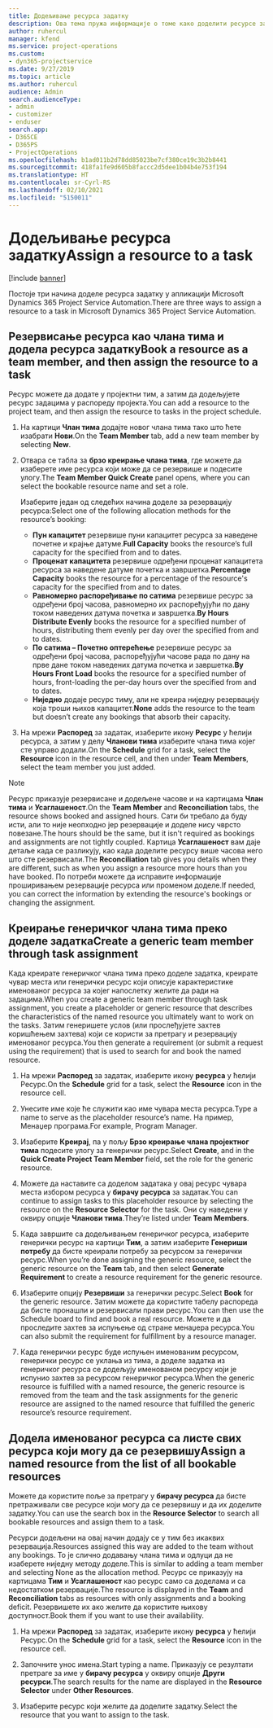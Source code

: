 ```yaml
---
title: Додељивање ресурса задатку
description: Ова тема пружа информације о томе како доделити ресурсе задацима.
author: ruhercul
manager: kfend
ms.service: project-operations
ms.custom:
- dyn365-projectservice
ms.date: 9/27/2019
ms.topic: article
ms.author: ruhercul
audience: Admin
search.audienceType:
- admin
- customizer
- enduser
search.app:
- D365CE
- D365PS
- ProjectOperations
ms.openlocfilehash: b1ad011b2d78dd85023be7cf380ce19c3b2b8441
ms.sourcegitcommit: 418fa1fe9d605b8faccc2d5dee1b04b4e753f194
ms.translationtype: HT
ms.contentlocale: sr-Cyrl-RS
ms.lasthandoff: 02/10/2021
ms.locfileid: "5150011"
---
```

# <a name="assign-a-resource-to-a-task"></a><span data-ttu-id="37ab8-103">Додељивање ресурса задатку</span><span class="sxs-lookup"><span data-stu-id="37ab8-103">Assign a resource to a task</span></span>

[!include [banner](../includes/psa-now-project-operations.md)]

<span data-ttu-id="37ab8-104">Постоје три начина доделе ресурса задатку у апликацији Microsoft Dynamics 365 Project Service Automation.</span><span class="sxs-lookup"><span data-stu-id="37ab8-104">There are three ways to assign a resource to a task in Microsoft Dynamics 365 Project Service Automation.</span></span>

## <a name="book-a-resource-as-a-team-member-and-then-assign-the-resource-to-a-task"></a><span data-ttu-id="37ab8-105">Резервисање ресурса као члана тима и додела ресурса задатку</span><span class="sxs-lookup"><span data-stu-id="37ab8-105">Book a resource as a team member, and then assign the resource to a task</span></span>

<span data-ttu-id="37ab8-106">Ресурс можете да додате у пројектни тим, а затим да додељујете ресурс задацима у распореду пројекта.</span><span class="sxs-lookup"><span data-stu-id="37ab8-106">You can add a resource to the project team, and then assign the resource to tasks in the project schedule.</span></span>

1. <span data-ttu-id="37ab8-107">На картици **Члан тима** додајте новог члана тима тако што ћете изабрати **Нови**.</span><span class="sxs-lookup"><span data-stu-id="37ab8-107">On the **Team Member** tab, add a new team member by selecting **New**.</span></span> 

2. <span data-ttu-id="37ab8-108">Отвара се табла за **брзо креирање члана тима**, где можете да изаберете име ресурса који може да се резервише и подесите улогу.</span><span class="sxs-lookup"><span data-stu-id="37ab8-108">The **Team Member Quick Create** panel opens, where you can select the bookable resource name and set a role.</span></span> 

    <span data-ttu-id="37ab8-109">Изаберите један од следећих начина доделе за резервацију ресурса:</span><span class="sxs-lookup"><span data-stu-id="37ab8-109">Select one of the following allocation methods for the resource’s booking:</span></span>

    - <span data-ttu-id="37ab8-110">**Пун капацитет** резервише пуни капацитет ресурса за наведене почетне и крајње датуме.</span><span class="sxs-lookup"><span data-stu-id="37ab8-110">**Full Capacity** books the resource’s full capacity for the specified from and to dates.</span></span>
    - <span data-ttu-id="37ab8-111">**Проценат капацитета** резервише одређени проценат капацитета ресурса за наведене датуме почетка и завршетка.</span><span class="sxs-lookup"><span data-stu-id="37ab8-111">**Percentage Capacity** books the resource for a percentage of the resource's capacity for the specified from and to dates.</span></span>
    - <span data-ttu-id="37ab8-112">**Равномерно распоређивање по сатима** резервише ресурс за одређени број часова, равномерно их распоређујући по дану током наведених датума почетка и завршетка.</span><span class="sxs-lookup"><span data-stu-id="37ab8-112">**By Hours Distribute Evenly** books the resource for a specified number of hours, distributing them evenly per day over the specified from and to dates.</span></span>
    - <span data-ttu-id="37ab8-113">**По сатима – Почетно оптерећење** резервише ресурс за одређени број часова, распоређујући часове рада по дану на прве дане током наведених датума почетка и завршетка.</span><span class="sxs-lookup"><span data-stu-id="37ab8-113">**By Hours Front Load** books the resource for a specified number of hours, front-loading the per-day hours over the specified from and to dates.</span></span>
    - <span data-ttu-id="37ab8-114">**Ниједно** додаје ресурс тиму, али не креира ниједну резервацију која троши њихов капацитет.</span><span class="sxs-lookup"><span data-stu-id="37ab8-114">**None** adds the resource to the team but doesn’t create any bookings that absorb their capacity.</span></span>

3. <span data-ttu-id="37ab8-115">На мрежи **Распоред** за задатак, изаберите икону **Ресурс** у ћелији ресурса, а затим у делу **Чланови тима** изаберите члана тима којег сте управо додали.</span><span class="sxs-lookup"><span data-stu-id="37ab8-115">On the **Schedule** grid for a task, select the **Resource** icon in the resource cell, and then under **Team Members**, select the team member you just added.</span></span> 

> [!NOTE]
> <span data-ttu-id="37ab8-116">Ресурс приказује резервисане и додељене часове и на картицама **Члан тима** и **Усаглашеност**.</span><span class="sxs-lookup"><span data-stu-id="37ab8-116">On the **Team Member** and **Reconciliation** tabs, the resource shows booked and assigned hours.</span></span> <span data-ttu-id="37ab8-117">Сати би требало да буду исти, али то није неопходно јер резервације и доделе нису чврсто повезане.</span><span class="sxs-lookup"><span data-stu-id="37ab8-117">The hours should be the same, but it isn't required as bookings and assignments are not tightly coupled.</span></span> <span data-ttu-id="37ab8-118">Картица **Усаглашеност** вам даје детаље када се разликују, као када доделите ресурсу више часова него што сте резервисали.</span><span class="sxs-lookup"><span data-stu-id="37ab8-118">The **Reconciliation** tab gives you details when they are different, such as when you assign a resource more hours than you have booked.</span></span> <span data-ttu-id="37ab8-119">По потреби можете да исправите информације проширивањем резервације ресурса или променом доделе.</span><span class="sxs-lookup"><span data-stu-id="37ab8-119">If needed, you can correct the information by extending the resource's bookings or changing the assignment.</span></span>

## <a name="create-a-generic-team-member-through-task-assignment"></a><span data-ttu-id="37ab8-120">Креирање генеричког члана тима преко доделе задатка</span><span class="sxs-lookup"><span data-stu-id="37ab8-120">Create a generic team member through task assignment</span></span>

<span data-ttu-id="37ab8-121">Када креирате генеричког члана тима преко доделе задатка, креирате чувар места или генерички ресурс који описује карактеристике именованог ресурса за којег напослетку желите да ради на задацима.</span><span class="sxs-lookup"><span data-stu-id="37ab8-121">When you create a generic team member through task assignment, you create a placeholder or generic resource that describes the characteristics of the named resource you ultimately want to work on the tasks.</span></span> <span data-ttu-id="37ab8-122">Затим генеришете услов (или прослеђујете захтев коришћењем захтева) који се користи за претрагу и резервацију именованог ресурса.</span><span class="sxs-lookup"><span data-stu-id="37ab8-122">You then generate a requirement (or submit a request using the requirement) that is used to search for and book the named resource.</span></span>

1. <span data-ttu-id="37ab8-123">На мрежи **Распоред** за задатак, изаберите икону **ресурса** у ћелији Ресурс.</span><span class="sxs-lookup"><span data-stu-id="37ab8-123">On the **Schedule** grid for a task, select the **Resource** icon in the resource cell.</span></span>

2. <span data-ttu-id="37ab8-124">Унесите име које ће служити као име чувара места ресурса.</span><span class="sxs-lookup"><span data-stu-id="37ab8-124">Type a name to serve as the placeholder resource’s name.</span></span> <span data-ttu-id="37ab8-125">На пример, Менаџер програма.</span><span class="sxs-lookup"><span data-stu-id="37ab8-125">For example, Program Manager.</span></span>

3. <span data-ttu-id="37ab8-126">Изаберите **Креирај**, па у пољу **Брзо креирање члана пројектног тима** подесите улогу за генерички ресурс.</span><span class="sxs-lookup"><span data-stu-id="37ab8-126">Select **Create**, and in the **Quick Create Project Team Member** field, set the role for the generic resource.</span></span>

4. <span data-ttu-id="37ab8-127">Можете да наставите са доделом задатака у овај ресурс чувара места избором ресурса у **бирачу ресурса** за задатак.</span><span class="sxs-lookup"><span data-stu-id="37ab8-127">You can continue to assign tasks to this placeholder resource by selecting the resource on the **Resource Selector** for the task.</span></span> <span data-ttu-id="37ab8-128">Они су наведени у оквиру опције **Чланови тима**.</span><span class="sxs-lookup"><span data-stu-id="37ab8-128">They’re listed under **Team Members**.</span></span>

5. <span data-ttu-id="37ab8-129">Када завршите са додељивањем генеричког ресурса, изаберите генерички ресурс на картици **Тим**, а затим изаберите **Генериши потребу** да бисте креирали потребу за ресурсом за генерички ресурс.</span><span class="sxs-lookup"><span data-stu-id="37ab8-129">When you’re done assigning the generic resource, select the generic resource on the **Team** tab, and then select **Generate Requirement** to create a resource requirement for the generic resource.</span></span>

6. <span data-ttu-id="37ab8-130">Изаберите опцију **Резервиши** за генерички ресурс.</span><span class="sxs-lookup"><span data-stu-id="37ab8-130">Select **Book** for the generic resource.</span></span> <span data-ttu-id="37ab8-131">Затим можете да користите табелу распореда да бисте пронашли и резервисали прави ресурс.</span><span class="sxs-lookup"><span data-stu-id="37ab8-131">You can then use the Schedule board to find and book a real resource.</span></span> <span data-ttu-id="37ab8-132">Можете и да проследите захтев за испуњење од стране менаџера ресурса.</span><span class="sxs-lookup"><span data-stu-id="37ab8-132">You can also submit the requirement for fulfillment by a resource manager.</span></span>

7. <span data-ttu-id="37ab8-133">Када генерички ресурс буде испуњен именованим ресурсом, генерички ресурс се уклања из тима, а доделе задатка из генеричког ресурса се додељују именованом ресурсу који је испунио захтев за ресурсом генеричког ресурса.</span><span class="sxs-lookup"><span data-stu-id="37ab8-133">When the generic resource is fulfilled with a named resource, the generic resource is removed from the team and the task assignments for the generic resource are assigned to the named resource that fulfilled the generic resource’s resource requirement.</span></span>

## <a name="assign-a-named-resource-from-the-list-of-all-bookable-resources"></a><span data-ttu-id="37ab8-134">Додела именованог ресурса са листе свих ресурса који могу да се резервишу</span><span class="sxs-lookup"><span data-stu-id="37ab8-134">Assign a named resource from the list of all bookable resources</span></span>

<span data-ttu-id="37ab8-135">Можете да користите поље за претрагу у **бирачу ресурса** да бисте претраживали све ресурсе који могу да се резервишу и да их доделите задатку.</span><span class="sxs-lookup"><span data-stu-id="37ab8-135">You can use the search box in the **Resource Selector** to search all bookable resources and assign them to a task.</span></span>

<span data-ttu-id="37ab8-136">Ресурси додељени на овај начин додају се у тим без икаквих резервација.</span><span class="sxs-lookup"><span data-stu-id="37ab8-136">Resources assigned this way are added to the team without any bookings.</span></span> <span data-ttu-id="37ab8-137">То је слично додавању члана тима и одлуци да не изаберете ниједну методу доделе.</span><span class="sxs-lookup"><span data-stu-id="37ab8-137">This is similar to adding a team member and selecting None as the allocation method.</span></span> <span data-ttu-id="37ab8-138">Ресурс се приказују на картицама **Тим** и **Усаглашеност** као ресурс само са доделама и са недостатком резервације.</span><span class="sxs-lookup"><span data-stu-id="37ab8-138">The resource is displayed in the **Team** and **Reconciliation** tabs as resources with only assignments and a booking deficit.</span></span> <span data-ttu-id="37ab8-139">Резервишете их ако желите да користите њихову доступност.</span><span class="sxs-lookup"><span data-stu-id="37ab8-139">Book them if you want to use their availability.</span></span>

1. <span data-ttu-id="37ab8-140">На мрежи **Распоред** за задатак, изаберите икону **ресурса** у ћелији Ресурс.</span><span class="sxs-lookup"><span data-stu-id="37ab8-140">On the **Schedule** grid for a task, select the **Resource** icon in the resource cell.</span></span>

2. <span data-ttu-id="37ab8-141">Започните унос имена.</span><span class="sxs-lookup"><span data-stu-id="37ab8-141">Start typing a name.</span></span> <span data-ttu-id="37ab8-142">Приказују се резултати претраге за име у **бирачу ресурса** у оквиру опције **Други ресурси**.</span><span class="sxs-lookup"><span data-stu-id="37ab8-142">The search results for the name are displayed in the **Resource Selector** under **Other Resources**.</span></span>

3. <span data-ttu-id="37ab8-143">Изаберите ресурс који желите да доделите задатку.</span><span class="sxs-lookup"><span data-stu-id="37ab8-143">Select the resource that you want to assign to the task.</span></span>

